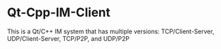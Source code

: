 Qt-Cpp-IM-Client
================

This is a Qt/C++ IM system that has multiple versions: TCP/Client-Server, UDP/Client-Server, TCP/P2P, and UDP/P2P
